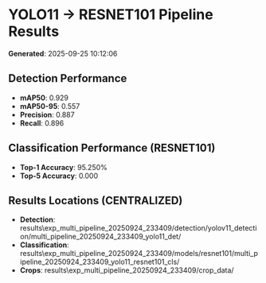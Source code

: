 # YOLO11 -> RESNET101 Pipeline Results

**Generated**: 2025-09-25 10:12:06

## Detection Performance
- **mAP50**: 0.929
- **mAP50-95**: 0.557
- **Precision**: 0.887
- **Recall**: 0.896

## Classification Performance (RESNET101)
- **Top-1 Accuracy**: 95.250%
- **Top-5 Accuracy**: 0.000

## Results Locations (CENTRALIZED)
- **Detection**: results\exp_multi_pipeline_20250924_233409/detection/yolov11_detection/multi_pipeline_20250924_233409_yolo11_det/
- **Classification**: results\exp_multi_pipeline_20250924_233409/models/resnet101/multi_pipeline_20250924_233409_yolo11_resnet101_cls/
- **Crops**: results\exp_multi_pipeline_20250924_233409/crop_data/
